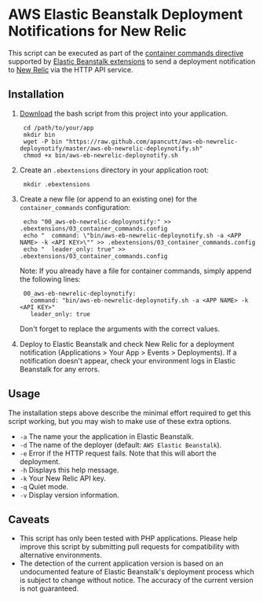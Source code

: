 AWS Elastic Beanstalk Deployment Notifications for New Relic
============================================================

This script can be executed as part of the [container commands directive](http://docs.aws.amazon.com/elasticbeanstalk/latest/dg/customize-containers-ec2.html#customize-containers-format-files) supported by [Elastic Beanstalk extensions](http://docs.aws.amazon.com/elasticbeanstalk/latest/dg/customize-containers-ec2.html) to send a deployment notification to [New Relic](http://www.newrelic.com/) via the HTTP API service.

Installation
------------

1. [Download](https://raw.github.com/apancutt/aws-eb-newrelic-deploynotify/master/aws-eb-newrelic-deploynotify.sh) the bash script from this project into your application.

        cd /path/to/your/app
        mkdir bin
        wget -P bin "https://raw.github.com/apancutt/aws-eb-newrelic-deploynotify/master/aws-eb-newrelic-deploynotify.sh"
        chmod +x bin/aws-eb-newrelic-deploynotify.sh

2. Create an `.ebextensions` directory in your application root:

        mkdir .ebextensions

3. Create a new file (or append to an existing one) for the `container_commands` configuration:

        echo "00_aws-eb-newrelic-deploynotify:" >> .ebextensions/03_container_commands.config
        echo "  command: \"bin/aws-eb-newrelic-deploynotify.sh -a <APP NAME> -k <API KEY>\"" >> .ebextensions/03_container_commands.config
        echo "  leader_only: true" >> .ebextensions/03_container_commands.config

    Note: If you already have a file for container commands, simply append the following lines:

        00_aws-eb-newrelic-deploynotify:
          command: "bin/aws-eb-newrelic-deploynotify.sh -a <APP NAME> -k <API KEY>"
          leader_only: true

    Don't forget to replace the arguments with the correct values.

4. Deploy to Elastic Beanstalk and check New Relic for a deployment notification (Applications > Your App > Events > Deployments). If a notification doesn't appear, check your environment logs in Elastic Beanstalk for any errors.

Usage
-----

The installation steps above describe the minimal effort required to get this script working, but you may wish to make use of these extra options.


* `-a` The name your the application in Elastic Beanstalk.
* `-d` The name of the deployer (default: `AWS Elastic Beanstalk`).
* `-e` Error if the HTTP request fails. Note that this will abort the deployment.
* `-h` Displays this help message.
* `-k` Your New Relic API key.
* `-q` Quiet mode.
* `-v` Display version information.

Caveats
-------

* This script has only been tested with PHP applications. Please help improve this script by submitting pull requests for compatibility with alternative environments.
* The detection of the current application version is based on an undocumented feature of Elastic Beanstalk's deployment process which is subject to change without notice. The accuracy of the current version is not guaranteed.
